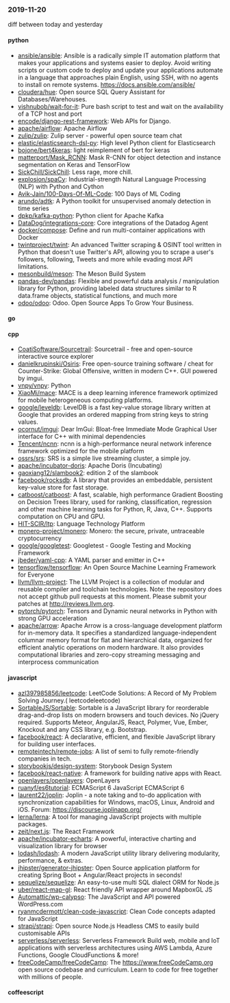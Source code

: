 ### 2019-11-20
diff between today and yesterday

#### python
* [ansible/ansible](https://github.com/ansible/ansible): Ansible is a radically simple IT automation platform that makes your applications and systems easier to deploy. Avoid writing scripts or custom code to deploy and update your applications  automate in a language that approaches plain English, using SSH, with no agents to install on remote systems. https://docs.ansible.com/ansible/
* [cloudera/hue](https://github.com/cloudera/hue): Open source SQL Query Assistant for Databases/Warehouses.
* [vishnubob/wait-for-it](https://github.com/vishnubob/wait-for-it): Pure bash script to test and wait on the availability of a TCP host and port
* [encode/django-rest-framework](https://github.com/encode/django-rest-framework): Web APIs for Django. 
* [apache/airflow](https://github.com/apache/airflow): Apache Airflow
* [zulip/zulip](https://github.com/zulip/zulip): Zulip server - powerful open source team chat
* [elastic/elasticsearch-dsl-py](https://github.com/elastic/elasticsearch-dsl-py): High level Python client for Elasticsearch
* [bojone/bert4keras](https://github.com/bojone/bert4keras): light reimplement of bert for keras
* [matterport/Mask_RCNN](https://github.com/matterport/Mask_RCNN): Mask R-CNN for object detection and instance segmentation on Keras and TensorFlow
* [SickChill/SickChill](https://github.com/SickChill/SickChill): Less rage, more chill.
* [explosion/spaCy](https://github.com/explosion/spaCy):  Industrial-strength Natural Language Processing (NLP) with Python and Cython
* [Avik-Jain/100-Days-Of-ML-Code](https://github.com/Avik-Jain/100-Days-Of-ML-Code): 100 Days of ML Coding
* [arundo/adtk](https://github.com/arundo/adtk): A Python toolkit for unsupervised anomaly detection in time series
* [dpkp/kafka-python](https://github.com/dpkp/kafka-python): Python client for Apache Kafka
* [DataDog/integrations-core](https://github.com/DataDog/integrations-core): Core integrations of the Datadog Agent
* [docker/compose](https://github.com/docker/compose): Define and run multi-container applications with Docker
* [twintproject/twint](https://github.com/twintproject/twint): An advanced Twitter scraping & OSINT tool written in Python that doesn't use Twitter's API, allowing you to scrape a user's followers, following, Tweets and more while evading most API limitations.
* [mesonbuild/meson](https://github.com/mesonbuild/meson): The Meson Build System
* [pandas-dev/pandas](https://github.com/pandas-dev/pandas): Flexible and powerful data analysis / manipulation library for Python, providing labeled data structures similar to R data.frame objects, statistical functions, and much more
* [odoo/odoo](https://github.com/odoo/odoo): Odoo. Open Source Apps To Grow Your Business.

#### go

#### cpp
* [CoatiSoftware/Sourcetrail](https://github.com/CoatiSoftware/Sourcetrail): Sourcetrail - free and open-source interactive source explorer
* [danielkrupinski/Osiris](https://github.com/danielkrupinski/Osiris): Free open-source training software / cheat for Counter-Strike: Global Offensive, written in modern C++. GUI powered by imgui.
* [vnpy/vnpy](https://github.com/vnpy/vnpy): Python
* [XiaoMi/mace](https://github.com/XiaoMi/mace): MACE is a deep learning inference framework optimized for mobile heterogeneous computing platforms.
* [google/leveldb](https://github.com/google/leveldb): LevelDB is a fast key-value storage library written at Google that provides an ordered mapping from string keys to string values.
* [ocornut/imgui](https://github.com/ocornut/imgui): Dear ImGui: Bloat-free Immediate Mode Graphical User interface for C++ with minimal dependencies
* [Tencent/ncnn](https://github.com/Tencent/ncnn): ncnn is a high-performance neural network inference framework optimized for the mobile platform
* [ossrs/srs](https://github.com/ossrs/srs): SRS is a simple live streaming cluster, a simple joy.
* [apache/incubator-doris](https://github.com/apache/incubator-doris): Apache Doris (Incubating)
* [gaoxiang12/slambook2](https://github.com/gaoxiang12/slambook2): edition 2 of the slambook
* [facebook/rocksdb](https://github.com/facebook/rocksdb): A library that provides an embeddable, persistent key-value store for fast storage.
* [catboost/catboost](https://github.com/catboost/catboost): A fast, scalable, high performance Gradient Boosting on Decision Trees library, used for ranking, classification, regression and other machine learning tasks for Python, R, Java, C++. Supports computation on CPU and GPU.
* [HIT-SCIR/ltp](https://github.com/HIT-SCIR/ltp): Language Technology Platform
* [monero-project/monero](https://github.com/monero-project/monero): Monero: the secure, private, untraceable cryptocurrency
* [google/googletest](https://github.com/google/googletest): Googletest - Google Testing and Mocking Framework
* [jbeder/yaml-cpp](https://github.com/jbeder/yaml-cpp): A YAML parser and emitter in C++
* [tensorflow/tensorflow](https://github.com/tensorflow/tensorflow): An Open Source Machine Learning Framework for Everyone
* [llvm/llvm-project](https://github.com/llvm/llvm-project): The LLVM Project is a collection of modular and reusable compiler and toolchain technologies. Note: the repository does not accept github pull requests at this moment. Please submit your patches at http://reviews.llvm.org.
* [pytorch/pytorch](https://github.com/pytorch/pytorch): Tensors and Dynamic neural networks in Python with strong GPU acceleration
* [apache/arrow](https://github.com/apache/arrow): Apache Arrow is a cross-language development platform for in-memory data. It specifies a standardized language-independent columnar memory format for flat and hierarchical data, organized for efficient analytic operations on modern hardware. It also provides computational libraries and zero-copy streaming messaging and interprocess communication

#### javascript
* [azl397985856/leetcode](https://github.com/azl397985856/leetcode): LeetCode Solutions: A Record of My Problem Solving Journey.( leetcodeleetcode)
* [SortableJS/Sortable](https://github.com/SortableJS/Sortable): Sortable  is a JavaScript library for reorderable drag-and-drop lists on modern browsers and touch devices. No jQuery required. Supports Meteor, AngularJS, React, Polymer, Vue, Ember, Knockout and any CSS library, e.g. Bootstrap.
* [facebook/react](https://github.com/facebook/react): A declarative, efficient, and flexible JavaScript library for building user interfaces.
* [remoteintech/remote-jobs](https://github.com/remoteintech/remote-jobs): A list of semi to fully remote-friendly companies in tech.
* [storybookjs/design-system](https://github.com/storybookjs/design-system):  Storybook Design System
* [facebook/react-native](https://github.com/facebook/react-native): A framework for building native apps with React.
* [openlayers/openlayers](https://github.com/openlayers/openlayers): OpenLayers
* [ruanyf/es6tutorial](https://github.com/ruanyf/es6tutorial): ECMAScript 6 JavaScript  ECMAScript 6 
* [laurent22/joplin](https://github.com/laurent22/joplin): Joplin - a note taking and to-do application with synchronization capabilities for Windows, macOS, Linux, Android and iOS. Forum: https://discourse.joplinapp.org/
* [lerna/lerna](https://github.com/lerna/lerna):  A tool for managing JavaScript projects with multiple packages.
* [zeit/next.js](https://github.com/zeit/next.js): The React Framework
* [apache/incubator-echarts](https://github.com/apache/incubator-echarts): A powerful, interactive charting and visualization library for browser
* [lodash/lodash](https://github.com/lodash/lodash): A modern JavaScript utility library delivering modularity, performance, & extras.
* [jhipster/generator-jhipster](https://github.com/jhipster/generator-jhipster): Open Source application platform for creating Spring Boot + Angular/React projects in seconds!
* [sequelize/sequelize](https://github.com/sequelize/sequelize): An easy-to-use multi SQL dialect ORM for Node.js
* [uber/react-map-gl](https://github.com/uber/react-map-gl): React friendly API wrapper around MapboxGL JS
* [Automattic/wp-calypso](https://github.com/Automattic/wp-calypso): The JavaScript and API powered WordPress.com
* [ryanmcdermott/clean-code-javascript](https://github.com/ryanmcdermott/clean-code-javascript):  Clean Code concepts adapted for JavaScript
* [strapi/strapi](https://github.com/strapi/strapi):  Open source Node.js Headless CMS to easily build customisable APIs
* [serverless/serverless](https://github.com/serverless/serverless): Serverless Framework  Build web, mobile and IoT applications with serverless architectures using AWS Lambda, Azure Functions, Google CloudFunctions & more! 
* [freeCodeCamp/freeCodeCamp](https://github.com/freeCodeCamp/freeCodeCamp): The https://www.freeCodeCamp.org open source codebase and curriculum. Learn to code for free together with millions of people.

#### coffeescript
